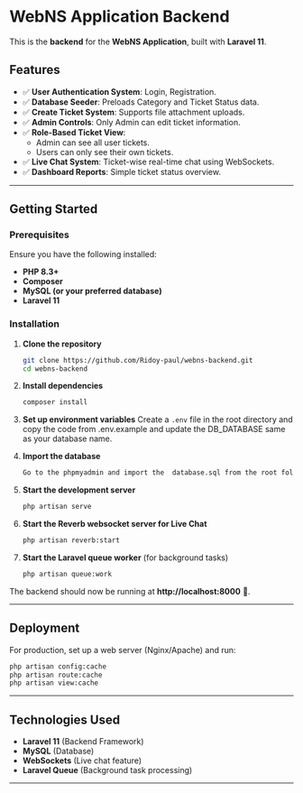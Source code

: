# WebNS Application Backend

This is the **backend** for the **WebNS Application**, built with **Laravel 11**.

## Features

- ✅ **User Authentication System**: Login, Registration.
- ✅ **Database Seeder**: Preloads Category and Ticket Status data.
- ✅ **Create Ticket System**: Supports file attachment uploads.
- ✅ **Admin Controls**: Only Admin can edit ticket information.
- ✅ **Role-Based Ticket View**:
  - Admin can see all user tickets.
  - Users can only see their own tickets.
- ✅ **Live Chat System**: Ticket-wise real-time chat using WebSockets.
- ✅ **Dashboard Reports**: Simple ticket status overview.

---

## Getting Started

### Prerequisites

Ensure you have the following installed:
- **PHP 8.3+**
- **Composer**
- **MySQL (or your preferred database)**
- **Laravel 11**

### Installation

1. **Clone the repository**
   ```sh
   git clone https://github.com/Ridoy-paul/webns-backend.git
   cd webns-backend
   ```

2. **Install dependencies**
   ```sh
   composer install
   ```

3. **Set up environment variables**
   Create a `.env` file in the root directory and copy the code from .env.example and update the DB_DATABASE same as your database name.

4. **Import the database**
   ```sh
   Go to the phpmyadmin and import the  database.sql from the root folder.
   ```

5. **Start the development server**
   ```sh
   php artisan serve
   ```

6. **Start the Reverb websocket server for Live Chat**
   ```sh
   php artisan reverb:start
   ```

7. **Start the Laravel queue worker** (for background tasks)
   ```sh
   php artisan queue:work
   ```

The backend should now be running at **http://localhost:8000** 🚀.

---

## Deployment

For production, set up a web server (Nginx/Apache) and run:
```sh
php artisan config:cache
php artisan route:cache
php artisan view:cache
```

---

## Technologies Used

- **Laravel 11** (Backend Framework)
- **MySQL** (Database)
- **WebSockets** (Live chat feature)
- **Laravel Queue** (Background task processing)

---
